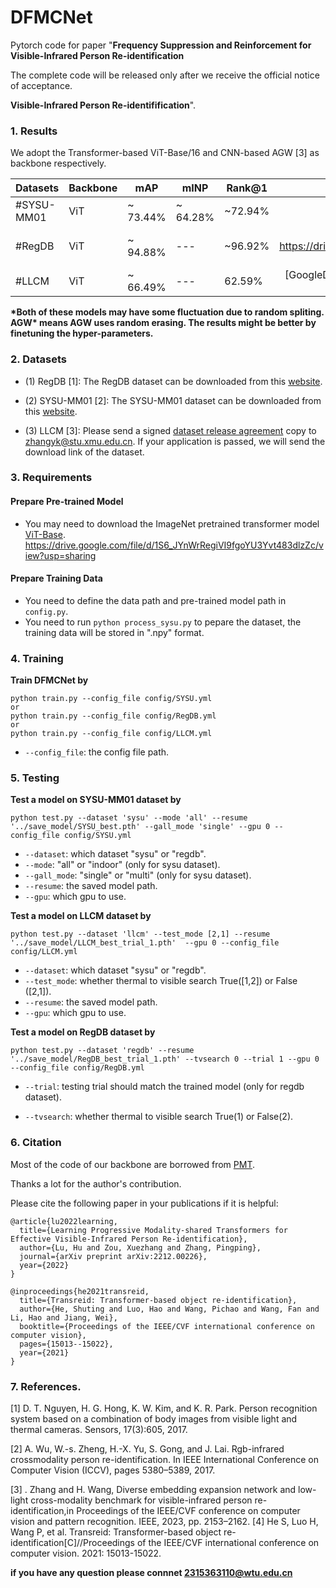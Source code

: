 # DFMCNet
   
Pytorch code for paper "**Frequency Suppression and Reinforcement for Visible-Infrared Person Re-identification**

The complete code will be released only after we receive the official notice of acceptance.

**Visible-Infrared Person Re-identifification**".

### 1. Results
We adopt the Transformer-based ViT-Base/16 and CNN-based AGW [3] as backbone respectively.

|Datasets    | Backbone | mAP |  mINP |   Rank@1  |  Model|
| --------   | -----    | -----  |  -----  | ----- |:----:|
| #SYSU-MM01 | ViT | ~ 73.44% | ~ 64.28% | ~72.94% |[GoogleDrive](  https://drive.google.com/file/d/1lO8O22s7UE0X2Ro3gUvkqG4hC4VLuap1/view?usp=sharing  )
| #RegDB  | ViT | ~ 94.88% | --- | ~96.92% | [GoogleDrive]       (  https://drive.google.com/file/d/1S6_JYnWrRegiVI9fgoYU3Yvt483dlzZc/view?usp=sharing  )
| #LLCM  | ViT | ~ 66.49% | ---| 62.59% | [GoogleDrive]          (  https://drive.google.com/file/d/1xBCkWisT_u9a_q_7Jk-lH-OcHDbUNS0j/view?usp=sharing  )

**\*Both of these models may have some fluctuation due to random spliting. AGW\* means AGW uses random erasing.  The results might be better by finetuning the hyper-parameters.**

### 2. Datasets

- (1) RegDB [1]: The RegDB dataset can be downloaded from this [website](http://dm.dongguk.edu/link.html).

- (2) SYSU-MM01 [2]: The SYSU-MM01 dataset can be downloaded from this [website](http://isee.sysu.edu.cn/project/RGBIRReID.htm).
- (3) LLCM [3]: Please send a signed [dataset release agreement](https://github.com/ZYK100/LLCM/blob/main/LLCM%20Dataset%20Agreement/LLCM%20DATASET%20RELEASE%20AGREEMENT.pdf) copy to zhangyk@stu.xmu.edu.cn. If your application is passed, we will send the download link of the dataset.

### 3. Requirements

#### **Prepare Pre-trained Model**

- You may need to download the ImageNet pretrained transformer model [ViT-Base](https://github.com/rwightman/pytorch-image-models/releases/download/v0.1-vitjx/jx_vit_base_p16_224-80ecf9dd.pth).
https://drive.google.com/file/d/1S6_JYnWrRegiVI9fgoYU3Yvt483dlzZc/view?usp=sharing

#### Prepare Training Data
- You need to define the data path and pre-trained model path in `config.py`.
- You need to run `python process_sysu.py` to pepare the dataset, the training data will be stored in ".npy" format.


### 4. Training

**Train DFMCNet by**

```
python train.py --config_file config/SYSU.yml
or
python train.py --config_file config/RegDB.yml
or
python train.py --config_file config/LLCM.yml
```
  - `--config_file`:  the config file path.

### 5. Testing

**Test a model on SYSU-MM01 dataset by**

```
python test.py --dataset 'sysu' --mode 'all' --resume '../save_model/SYSU_best.pth' --gall_mode 'single' --gpu 0 --config_file config/SYSU.yml

```
  - `--dataset`: which dataset "sysu" or "regdb".
  - `--mode`: "all" or "indoor"  (only for sysu dataset).
  - `--gall_mode`: "single" or "multi" (only for sysu dataset).
  - `--resume`: the saved model path.
  - `--gpu`: which gpu to use.

**Test a model on LLCM dataset by**

```
python test.py --dataset 'llcm' --test_mode [2,1] --resume '../save_model/LLCM_best_trial_1.pth'  --gpu 0 --config_file config/LLCM.yml

```
  - `--dataset`: which dataset "sysu" or "regdb".
  - `--test_mode`: whether thermal to visible search  True([1,2]) or False ([2,1]).
  - `--resume`: the saved model path.
  - `--gpu`: which gpu to use.


**Test a model on RegDB dataset by**

```
python test.py --dataset 'regdb' --resume '../save_model/RegDB_best_trial_1.pth' --tvsearch 0 --trial 1 --gpu 0 --config_file config/RegDB.yml

```

  - `--trial`: testing trial should match the trained model  (only for regdb dataset).

  - `--tvsearch`:  whether thermal to visible search  True(1) or False(2).



### 6. Citation

Most of the code of our backbone are borrowed from [PMT](https://github.com/hulu88/PMT).

Thanks a lot for the author's contribution.

Please cite the following paper in your publications if it is helpful:

```
@article{lu2022learning,
  title={Learning Progressive Modality-shared Transformers for Effective Visible-Infrared Person Re-identification},
  author={Lu, Hu and Zou, Xuezhang and Zhang, Pingping},
  journal={arXiv preprint arXiv:2212.00226},
  year={2022}
}

@inproceedings{he2021transreid,
  title={Transreid: Transformer-based object re-identification},
  author={He, Shuting and Luo, Hao and Wang, Pichao and Wang, Fan and Li, Hao and Jiang, Wei},
  booktitle={Proceedings of the IEEE/CVF international conference on computer vision},
  pages={15013--15022},
  year={2021}
}

```

###  7. References.

[1] D. T. Nguyen, H. G. Hong, K. W. Kim, and K. R. Park. Person recognition system based on a combination of body images from visible light and thermal cameras. Sensors, 17(3):605, 2017.

[2] A. Wu, W.-s. Zheng, H.-X. Yu, S. Gong, and J. Lai. Rgb-infrared crossmodality person re-identification. In IEEE International Conference on Computer Vision (ICCV), pages 5380–5389, 2017.

[3] . Zhang and H. Wang, Diverse embedding expansion network and low-light cross-modality benchmark for visible-infrared person re-identification,in Proceedings of the IEEE/CVF conference on computer
vision and pattern recognition. IEEE, 2023, pp. 2153–2162.
[4] He S, Luo H, Wang P, et al. Transreid: Transformer-based object re-identification[C]//Proceedings of the IEEE/CVF international conference on computer vision. 2021: 15013-15022.

**if you have any question please connnet 2315363110@wtu.edu.cn**
